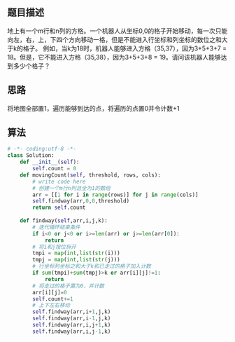 ##  题目描述

地上有一个m行和n列的方格。一个机器人从坐标0,0的格子开始移动，每一次只能向左，右，上，下四个方向移动一格，但是不能进入行坐标和列坐标的数位之和大于k的格子。 例如，当k为18时，机器人能够进入方格（35,37），因为3+5+3+7 = 18。但是，它不能进入方格（35,38），因为3+5+3+8 = 19。请问该机器人能够达到多少个格子？



## 思路

将地图全部置1，遍历能够到达的点，将遍历的点置0并令计数+1



## 算法

```python
# -*- coding:utf-8 -*-
class Solution:
    def __init__(self):
        self.count = 0
    def movingCount(self, threshold, rows, cols):
        # write code here
        # 创建一个m行n列且全为1的数组
        arr = [[1 for i in range(rows)] for j in range(cols)]
        self.findway(arr,0,0,threshold)
        return self.count
    
    def findway(self,arr,i,j,k):
        # 迭代循环结束条件
        if i<0 or j<0 or i>=len(arr) or j>=len(arr[0]):
            return
        # 将i和j按位拆开
        tmpi = map(int,list(str(i)))
        tmpj = map(int,list(str(j)))
        # 行坐标列坐标之和大于k和已走过的格子加入计数
        if sum(tmpi)+sum(tmpj)>k or arr[i][j]!=1:
            return
        # 将走过的格子置为0，并计数
        arr[i][j]=0
        self.count+=1
        # 上下左右移动
        self.findway(arr,i+1,j,k)
        self.findway(arr,i-1,j,k)
        self.findway(arr,i,j+1,k)
        self.findway(arr,i,j-1,k)
```

